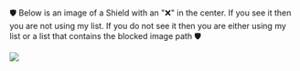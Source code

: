 🛡 Below is an image of a Shield with an "❌" in the center. If you see it then you are not using my list. If you do not see it then you are either using my list or a list that contains the blocked image path 🛡

<img src="https://ik.imagekit.io/iQbMp3cjRFxuJu5pmLw4/MannyManAdBlockListVerification.jpg">
